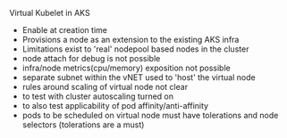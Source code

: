 Virtual Kubelet in AKS

* Enable at creation time 
* Provisions a node as an extension to the existing AKS infra
* Limitations exist to 'real' nodepool based nodes in the cluster
* node attach for debug is not possible 
* infra/node metrics(cpu/memory) exposition not possible
* separate subnet within the vNET used to 'host' the virtual node
* rules around scaling of virtual node not clear
* to test with cluster autoscaling turned on
* to also test applicability of  pod affinity/anti-affinity 
* pods to be scheduled on virtual node must have tolerations and node selectors (tolerations are a must)
